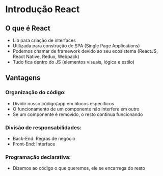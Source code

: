# Introdução React

## O que é React

- Lib para criação de interfaces
- Utilizada para construção de SPA (Single Page Applications)
- Podemos chamar de framework devido ao seu ecosistema (ReactJS, React Native, Redux, Webpack)
- Tudo fica dentro do JS (elementos visuais, lógica e estilo)

## Vantagens

### Organização do código:

- Dividir nosso código/app em blocos específicos
- O funcionamento de um componente não interfere em outro
- Se um componente é removido, o resto continua funcionando

### Divisão de responsabilidades:

- Back-End: Regras de negócio
- Front-End: Interface

### Programação declarativa:

- Dizemos ao código o que queremos, ele se encarrega do resto
